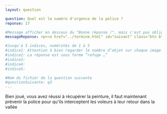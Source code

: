 ```yaml
---
layout: question

question: Quel est le numéro d'urgence de la police ?
reponse: 17

#Message afficher en dessous du "Bonne réponse !", mais c'est pas obligatoires
messageReponse: <p><a href="../termine.html" id="suivant" class="btn btn-pionnier link-info">Suivant</a></p>

#Jusqu'à 5 indices, numérotés de 1 à 5
#indice1: Attention à bien regarder le nombre d’objet sur chaque image
#indice2: La réponse est sous forme “refuge …”
#indice3: 
#indice4: 
#indice5:

#Nom du fichier de la question suivante
#questionSuivante: q3
---
```


Bien joué, vous avez réussi à récupérer la peinture, il faut maintenant prévenir la police pour qu'ils interceptent les voleurs à leur retour dans la vallée